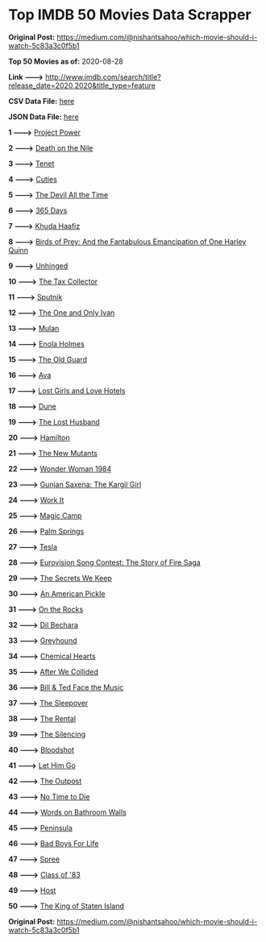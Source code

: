 # Top IMDB 50 Movies Data Scrapper

**Original Post:** https://medium.com/@nishantsahoo/which-movie-should-i-watch-5c83a3c0f5b1

**Top 50 Movies as of:** 2020-08-28

**Link --->** http://www.imdb.com/search/title?release_date=2020,2020&title_type=feature

**CSV Data File:** [here](/Data/data.csv)

**JSON Data File:** [here](/Data/data.json)

**1 --->** [Project Power](https://www.imdb.com/title/tt7550000/?ref_=adv_li_tt)

**2 --->** [Death on the Nile](https://www.imdb.com/title/tt7657566/?ref_=adv_li_tt)

**3 --->** [Tenet](https://www.imdb.com/title/tt6723592/?ref_=adv_li_tt)

**4 --->** [Cuties](https://www.imdb.com/title/tt9196192/?ref_=adv_li_tt)

**5 --->** [The Devil All the Time](https://www.imdb.com/title/tt7395114/?ref_=adv_li_tt)

**6 --->** [365 Days](https://www.imdb.com/title/tt10886166/?ref_=adv_li_tt)

**7 --->** [Khuda Haafiz](https://www.imdb.com/title/tt7363104/?ref_=adv_li_tt)

**8 --->** [Birds of Prey: And the Fantabulous Emancipation of One Harley Quinn](https://www.imdb.com/title/tt7713068/?ref_=adv_li_tt)

**9 --->** [Unhinged](https://www.imdb.com/title/tt10059518/?ref_=adv_li_tt)

**10 --->** [The Tax Collector](https://www.imdb.com/title/tt8461224/?ref_=adv_li_tt)

**11 --->** [Sputnik](https://www.imdb.com/title/tt11905962/?ref_=adv_li_tt)

**12 --->** [The One and Only Ivan](https://www.imdb.com/title/tt3661394/?ref_=adv_li_tt)

**13 --->** [Mulan](https://www.imdb.com/title/tt4566758/?ref_=adv_li_tt)

**14 --->** [Enola Holmes](https://www.imdb.com/title/tt7846844/?ref_=adv_li_tt)

**15 --->** [The Old Guard](https://www.imdb.com/title/tt7556122/?ref_=adv_li_tt)

**16 --->** [Ava](https://www.imdb.com/title/tt8784956/?ref_=adv_li_tt)

**17 --->** [Lost Girls and Love Hotels](https://www.imdb.com/title/tt0920462/?ref_=adv_li_tt)

**18 --->** [Dune](https://www.imdb.com/title/tt1160419/?ref_=adv_li_tt)

**19 --->** [The Lost Husband](https://www.imdb.com/title/tt4257940/?ref_=adv_li_tt)

**20 --->** [Hamilton](https://www.imdb.com/title/tt8503618/?ref_=adv_li_tt)

**21 --->** [The New Mutants](https://www.imdb.com/title/tt4682266/?ref_=adv_li_tt)

**22 --->** [Wonder Woman 1984](https://www.imdb.com/title/tt7126948/?ref_=adv_li_tt)

**23 --->** [Gunjan Saxena: The Kargil Girl](https://www.imdb.com/title/tt10350626/?ref_=adv_li_tt)

**24 --->** [Work It](https://www.imdb.com/title/tt10276470/?ref_=adv_li_tt)

**25 --->** [Magic Camp](https://www.imdb.com/title/tt3979300/?ref_=adv_li_tt)

**26 --->** [Palm Springs](https://www.imdb.com/title/tt9484998/?ref_=adv_li_tt)

**27 --->** [Tesla](https://www.imdb.com/title/tt5259822/?ref_=adv_li_tt)

**28 --->** [Eurovision Song Contest: The Story of Fire Saga](https://www.imdb.com/title/tt8580274/?ref_=adv_li_tt)

**29 --->** [The Secrets We Keep](https://www.imdb.com/title/tt9252488/?ref_=adv_li_tt)

**30 --->** [An American Pickle](https://www.imdb.com/title/tt9059704/?ref_=adv_li_tt)

**31 --->** [On the Rocks](https://www.imdb.com/title/tt9606374/?ref_=adv_li_tt)

**32 --->** [Dil Bechara](https://www.imdb.com/title/tt8110330/?ref_=adv_li_tt)

**33 --->** [Greyhound](https://www.imdb.com/title/tt6048922/?ref_=adv_li_tt)

**34 --->** [Chemical Hearts](https://www.imdb.com/title/tt5843876/?ref_=adv_li_tt)

**35 --->** [After We Collided](https://www.imdb.com/title/tt10362466/?ref_=adv_li_tt)

**36 --->** [Bill & Ted Face the Music](https://www.imdb.com/title/tt1086064/?ref_=adv_li_tt)

**37 --->** [The Sleepover](https://www.imdb.com/title/tt10888708/?ref_=adv_li_tt)

**38 --->** [The Rental](https://www.imdb.com/title/tt10003008/?ref_=adv_li_tt)

**39 --->** [The Silencing](https://www.imdb.com/title/tt7149730/?ref_=adv_li_tt)

**40 --->** [Bloodshot](https://www.imdb.com/title/tt1634106/?ref_=adv_li_tt)

**41 --->** [Let Him Go](https://www.imdb.com/title/tt9340860/?ref_=adv_li_tt)

**42 --->** [The Outpost](https://www.imdb.com/title/tt3833480/?ref_=adv_li_tt)

**43 --->** [No Time to Die](https://www.imdb.com/title/tt2382320/?ref_=adv_li_tt)

**44 --->** [Words on Bathroom Walls](https://www.imdb.com/title/tt8045906/?ref_=adv_li_tt)

**45 --->** [Peninsula](https://www.imdb.com/title/tt8850222/?ref_=adv_li_tt)

**46 --->** [Bad Boys For Life](https://www.imdb.com/title/tt1502397/?ref_=adv_li_tt)

**47 --->** [Spree](https://www.imdb.com/title/tt11394332/?ref_=adv_li_tt)

**48 --->** [Class of '83](https://www.imdb.com/title/tt10230422/?ref_=adv_li_tt)

**49 --->** [Host](https://www.imdb.com/title/tt12749596/?ref_=adv_li_tt)

**50 --->** [The King of Staten Island](https://www.imdb.com/title/tt9686708/?ref_=adv_li_tt)

**Original Post:** https://medium.com/@nishantsahoo/which-movie-should-i-watch-5c83a3c0f5b1
